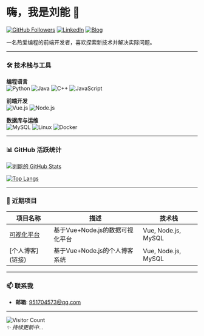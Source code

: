 # 嗨，我是刘能 👋

[![GitHub Followers](https://img.shields.io/github/followers/刘能?label=Follow%20Me&style=social)](https://github.com/刘能)
[![LinkedIn](https://img.shields.io/badge/LinkedIn-刘能-blue?logo=linkedin)](https://www.linkedin.com/in/你的链接)
[![Blog](https://img.shields.io/badge/个人博客-技术笔记-orange?logo=wordpress)](https://你的博客链接)

一名热爱编程的前端开发者，喜欢探索新技术并解决实际问题。  

---

### 🛠️ 技术栈与工具

**编程语言**​  
![Python](https://img.shields.io/badge/Python-3776AB?logo=python&logoColor=white)
![Java](https://img.shields.io/badge/JavaSE-007396?logo=java&logoColor=white)
![C++](https://img.shields.io/badge/C++-00599C?logo=c%2B%2B&logoColor=white)
![JavaScript](https://img.shields.io/badge/JavaScript-F7DF1E?logo=javascript&logoColor=black)

**前端开发**​  
![Vue.js](https://img.shields.io/badge/Vue.js-4FC08D?logo=vue.js&logoColor=white)
![Node.js](https://img.shields.io/badge/Node.js-339933?logo=node.js&logoColor=white)

**数据库与运维**​  
![MySQL](https://img.shields.io/badge/MySQL-4479A1?logo=mysql&logoColor=white)
![Linux](https://img.shields.io/badge/Linux-FCC624?logo=linux&logoColor=black)
![Docker](https://img.shields.io/badge/Docker-2496ED?logo=docker&logoColor=white)

---

### 📊 GitHub 活跃统计

<!-- GitHub Stats Card -->
[![刘能的 GitHub Stats](https://github-readme-stats.vercel.app/api?username=刘能&show_icons=true&theme=radical)](https://github.com/刘能)

<!-- 常用编程语言 -->
[![Top Langs](https://github-readme-stats.vercel.app/api/top-langs/?username=刘能&layout=compact&theme=vision-friendly-dark)](https://github.com/刘能)

---

### 🚀 近期项目

| 项目名称          | 描述                          | 技术栈                |
|-------------------|-------------------------------|-----------------------|
| [可视化平台](链接) | 基于Vue+Node.js的数据可视化平台 | Vue, Node.js, MySQL   |
| [个人博客]  (链接) | 基于Vue+Node.js的个人博客系统   | Vue, Node.js, MySQL   |（开发中）


---

### 📫 联系我

- ​**邮箱**: [951704573@qq.com](mailto:liuneng@example.com)

---

![Visitor Count](https://komarev.com/ghpvc/?username=刘能&color=blueviolet)  
*✨ 持续更新中...*
